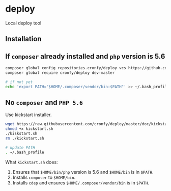 # deploy
Local deploy tool

Installation
------------

## If ```composer``` already installed and ```php``` version is 5.6

```sh
composer global config repositories.cronfy/deploy vcs https://github.com/cronfy/deploy
composer global require cronfy/deploy dev-master

# if not yet
echo 'export PATH="$HOME/.composer/vendor/bin:$PATH"' >> ~/.bash_profile
```

## No ```composer``` and ```PHP 5.6```

Use kickstart installer.

```sh
wget https://raw.githubusercontent.com/cronfy/deploy/master/doc/kickstart.sh
chmod +x kickstart.sh
./kiskstart.sh
rm ./kickstart.sh

# update PATH
. ~/.bash_profile
```

What ```kickstart.sh``` does:

 1. Ensures that ```$HOME/bin/php``` version is 5.6 and ```$HOME/bin``` is in ```$PATH```.
 2. Installs ```composer``` to ```$HOME/bin```.
 3. Installs ```cdep``` and ensures ```$HOME/.composer/vendor/bin``` is in ```$PATH```.

